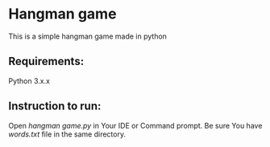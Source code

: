 # Hangman game

This is a simple hangman game made in python

## Requirements:

Python 3.x.x

## Instruction to run:

Open *hangman game.py* in Your IDE or Command prompt. Be sure You have *words.txt* file in the same directory. 

